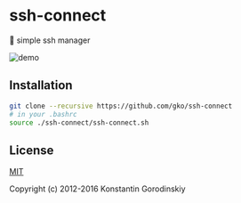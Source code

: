 # ssh-connect
🐙 simple ssh manager

![demo](https://raw.githubusercontent.com/gko/ssh-connect/master/demo.gif)

## Installation
```bash
git clone --recursive https://github.com/gko/ssh-connect
# in your .bashrc
source ./ssh-connect/ssh-connect.sh
```

## License

[MIT](http://opensource.org/licenses/MIT)

Copyright (c) 2012-2016 Konstantin Gorodinskiy
